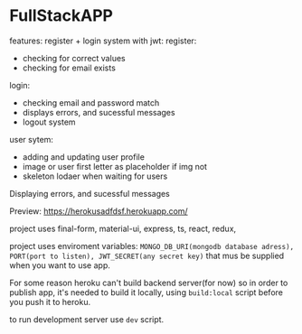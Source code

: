 # FullStackAPP
features:
register + login system with jwt: 
register: 
   - checking for correct values
   - checking for email exists

login:
   - checking email and password match
   - displays errors, and sucessful messages
   - logout system

user sytem:
   - adding and updating user profile
   - image or user first letter as placeholder if img not 
   - skeleton lodaer when waiting for users

Displaying errors, and sucessful messages 

Preview: https://herokusadfdsf.herokuapp.com/

project uses final-form, material-ui, express, ts, react, redux, 


project uses enviroment variables:
`MONGO_DB_URI(mongodb database adress), PORT(port to listen), JWT_SECRET(any secret key)`
that mus be supplied when you want to use app.

For some reason heroku can't build backend server(for now) so in order to publish app, it's needed to build it locally, using  `build:local` script before you push it to heroku.

to run development server use `dev` script.

